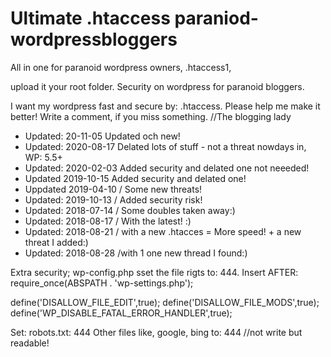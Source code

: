Ultimate .htaccess paraniod-wordpressbloggers
======================================

All in one for paranoid wordpress owners,  .htaccess1,

upload it your root folder. Security on wordpress for paranoid bloggers. 

I want my wordpress fast and secure by: .htaccess. 
Please help me make it better! Write a comment, if you miss something.   //The blogging lady

* Updated: 20-11-05  Updated och new!
* Updated: 2020-08-17  Delated lots of stuff - not a threat nowdays in, WP: 5.5+
* Updated: 2020-02-03 Added security and delated one not neeeded!
* Updated 2019-10-15 Added security and delated one!
* Uppdated 2019-04-10  / Some new threats!
* Updated: 2019-10-13  / Added security risk!
* Updated: 2018-07-14  / Some doubles taken away:)
* Updated: 2018-08-17  / With the latest! :)
* Updated: 2018-08-21  / with a new .htacces = More speed! + a new threat I added:)
* Updated: 2018-08-28  /with 1 one new thread I found:)

Extra security; wp-config.php  sset the file rigts to: 444.
Insert AFTER: require_once(ABSPATH . 'wp-settings.php');


define('DISALLOW_FILE_EDIT',true);
define('DISALLOW_FILE_MODS',true);
define('WP_DISABLE_FATAL_ERROR_HANDLER',true);

Set: robots.txt: 444
Other files like, google, bing to: 444  //not write but readable!
